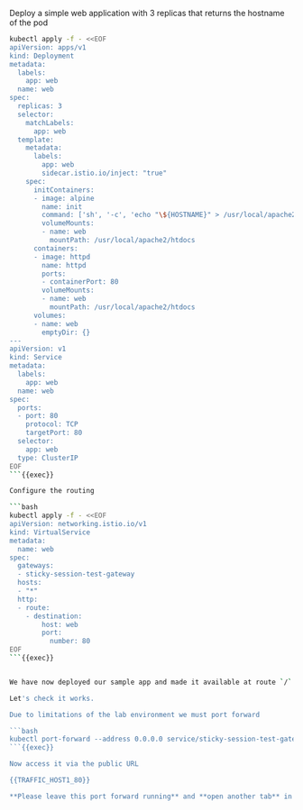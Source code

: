 

Deploy a simple web application with 3 replicas that returns the hostname of the pod

```bash
kubectl apply -f - <<EOF
apiVersion: apps/v1
kind: Deployment
metadata:
  labels:
    app: web
  name: web
spec:
  replicas: 3
  selector:
    matchLabels:
      app: web
  template:
    metadata:
      labels:
        app: web
        sidecar.istio.io/inject: "true"
    spec:
      initContainers:
      - image: alpine
        name: init
        command: ['sh', '-c', 'echo "\${HOSTNAME}" > /usr/local/apache2/htdocs/index.html']
        volumeMounts:
        - name: web
          mountPath: /usr/local/apache2/htdocs
      containers:
      - image: httpd
        name: httpd
        ports:
        - containerPort: 80
        volumeMounts:
        - name: web
          mountPath: /usr/local/apache2/htdocs
      volumes:
      - name: web
        emptyDir: {}
---
apiVersion: v1
kind: Service
metadata:
  labels:
    app: web
  name: web
spec:
  ports:
  - port: 80
    protocol: TCP
    targetPort: 80
  selector:
    app: web
  type: ClusterIP
EOF
```{{exec}}

Configure the routing

```bash
kubectl apply -f - <<EOF
apiVersion: networking.istio.io/v1
kind: VirtualService
metadata:
  name: web
spec:
  gateways:
  - sticky-session-test-gateway
  hosts:
  - "*"
  http:
  - route:
    - destination:
        host: web
        port:
          number: 80
EOF
```{{exec}}


We have now deployed our sample app and made it available at route `/`

Let's check it works.

Due to limitations of the lab environment we must port forward

```bash
kubectl port-forward --address 0.0.0.0 service/sticky-session-test-gateway 80:80
```{{exec}}

Now access it via the public URL

{{TRAFFIC_HOST1_80}}

**Please leave this port forward running** and **open another tab** in the Terminal by clicking the `+` icon at the top of the window.